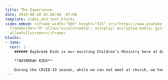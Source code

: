 ```yaml
---
title: The Experience
date: 2018-08-20 05:58:00 -07:00
template: video_and_text_blocks
video_embed: <iframe width="560" height="315" src="https://www.youtube.com/embed/KCNq6BwzN9A"
  frameborder="0" allow="accelerometer; autoplay; encrypted-media; gyroscope; picture-in-picture"
  allowfullscreen></iframe>
blocks:
- name: 
  text: |-
    ###### Daybreak Kids is our exciting Children’s Ministry here at Daybreak Church.

    **DAYBREAK KIDS**

    During the COVID-19 season, while we can not meet at church, we have exciting and interactive lessons each week online (see below) for both early childhood and elementary students .  We also have activities, information and fun on our [DK Instagram Kids](https://www.instagram.com/daybreak.kids/) feed.
---
```


